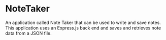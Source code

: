 # NoteTaker
An application called Note Taker that can be used to write and save notes. This application uses an Express.js back end and saves and retrieves note data from a JSON file.
